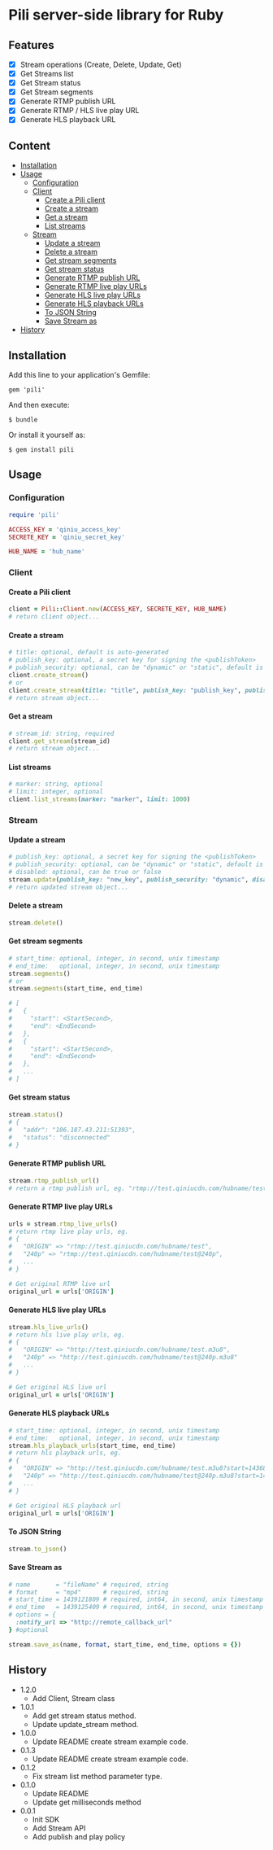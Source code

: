 # Pili server-side library for Ruby

## Features

- [x] Stream operations (Create, Delete, Update, Get)
- [x] Get Streams list
- [x] Get Stream status
- [x] Get Stream segments
- [x] Generate RTMP publish URL
- [x] Generate RTMP / HLS live play URL
- [x] Generate HLS playback URL

## Content

- [Installation](#installation)
- [Usage](#usage)
  - [Configuration](#configuration)
  - [Client](#client)
    - [Create a Pili client](#create-a-pili-client)
    - [Create a stream](#create-a-stream)
    - [Get a stream](#get-a-stream)
    - [List streams](#list-streams)
  - [Stream](#stream)
    - [Update a stream](#update-a-stream)
    - [Delete a stream](#delete-a-stream)
    - [Get stream segments](#get-stream-segments)
    - [Get stream status](#get-stream-status)
    - [Generate RTMP publish URL](#generate-rtmp-publish-url)
    - [Generate RTMP live play URLs](#generate-rtmp-live-play-urls)
    - [Generate HLS live play URLs](#generate-hls-live-play-urls)
    - [Generate HLS playback URLs](#generate-hls-playback-urls)
    - [To JSON String](#to-json-string)
    - [Save Stream as](#save-stream-as)
- [History](#history)

## Installation

Add this line to your application's Gemfile:

    gem 'pili'

And then execute:

    $ bundle

Or install it yourself as:

    $ gem install pili


## Usage

### Configuration

```ruby
require 'pili'

ACCESS_KEY = 'qiniu_access_key'
SECRETE_KEY = 'qiniu_secret_key'

HUB_NAME = 'hub_name'
```

### Client

#### Create a Pili client

```ruby
client = Pili::Client.new(ACCESS_KEY, SECRETE_KEY, HUB_NAME)
# return client object...
```

#### Create a stream

```ruby
# title: optional, default is auto-generated
# publish_key: optional, a secret key for signing the <publishToken>
# publish_security: optional, can be "dynamic" or "static", default is "dynamic"
client.create_stream()
# or
client.create_stream(title: "title", publish_key: "publish_key", publish_security: "static")
# return stream object...
```

#### Get a stream

```ruby
# stream_id: string, required
client.get_stream(stream_id)
# return stream object...
```

#### List streams

```ruby
# marker: string, optional
# limit: integer, optional
client.list_streams(marker: "marker", limit: 1000)
```

### Stream

#### Update a stream

```ruby
# publish_key: optional, a secret key for signing the <publishToken>
# publish_security: optional, can be "dynamic" or "static", default is "dynamic"
# disabled: optional, can be true or false
stream.update(publish_key: "new_key", publish_security: "dynamic", disabled: true)
# return updated stream object...
```

#### Delete a stream

```ruby
stream.delete()
```

#### Get stream segments

```ruby
# start_time: optional, integer, in second, unix timestamp
# end_time:   optional, integer, in second, unix timestamp
stream.segments()
# or
stream.segments(start_time, end_time)

# [
#   {
#     "start": <StartSecond>,
#     "end": <EndSecond>
#   },
#   {
#     "start": <StartSecond>,
#     "end": <EndSecond>
#   },
#   ...
# ]
```

#### Get stream status

```ruby
stream.status()
# {
#   "addr": "106.187.43.211:51393",
#   "status": "disconnected"
# }
```

#### Generate RTMP publish URL

```ruby
stream.rtmp_publish_url()
# return a rtmp publish url, eg. "rtmp://test.qiniucdn.com/hubname/test?key=publish_test_key"
```

#### Generate RTMP live play URLs

```ruby
urls = stream.rtmp_live_urls()
# return rtmp live play urls, eg.
# {
#   "ORIGIN" => "rtmp://test.qiniucdn.com/hubname/test",
#   "240p" => "rtmp://test.qiniucdn.com/hubname/test@240p",
#   ...
# }

# Get original RTMP live url
original_url = urls['ORIGIN']
```

#### Generate HLS live play URLs

```ruby
stream.hls_live_urls()
# return hls live play urls, eg.
# {
#   "ORIGIN" => "http://test.qiniucdn.com/hubname/test.m3u8",
#   "240p" => "http://test.qiniucdn.com/hubname/test@240p.m3u8"
#   ...
# }

# Get original HLS live url
original_url = urls['ORIGIN']
```

#### Generate HLS playback URLs

```ruby
# start_time: optional, integer, in second, unix timestamp
# end_time:   optional, integer, in second, unix timestamp
stream.hls_playback_urls(start_time, end_time)
# return hls playback urls, eg.
# {
#   "ORIGIN" => "http://test.qiniucdn.com/hubname/test.m3u8?start=1436843430&end=1436846938",
#   "240p" => "http://test.qiniucdn.com/hubname/test@240p.m3u8?start=1436843430&end=1436846938"
#   ...
# }

# Get original HLS playback url
original_url = urls['ORIGIN']
```

#### To JSON String
```ruby
stream.to_json()
```

#### Save Stream as
```ruby
# name       = "fileName" # required, string
# format     = "mp4"      # required, string
# start_time = 1439121809 # required, int64, in second, unix timestamp
# end_time   = 1439125409 # required, int64, in second, unix timestamp
# options = {
  :notify_url => "http://remote_callback_url"
} #optional

stream.save_as(name, format, start_time, end_time, options = {})
```


## History

- 1.2.0
  - Add Client, Stream class
- 1.0.1
  - Add get stream status method.
  - Update update_stream method.
- 1.0.0
  - Update README create stream example code.
- 0.1.3
  - Update README create stream example code.
- 0.1.2
  - Fix stream list method parameter type.
- 0.1.0
  - Update README
  - Update get milliseconds method
- 0.0.1
  - Init SDK
  - Add Stream API
  - Add publish and play policy